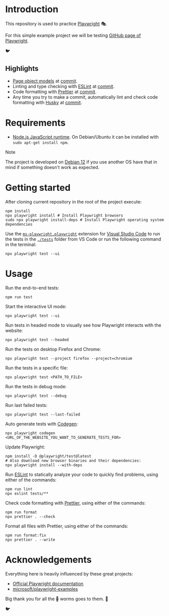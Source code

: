 # Introduction

This repository is used to practice [Playwright](https://en.wikipedia.org/wiki/Playwright_(software)) 🎭.

For this simple example project we will be testing [GitHub page of Playwright](https://github.com/microsoft/playwright).

🐦

## Highlights

- [Page object models](https://martinfowler.com/bliki/PageObject.html) at [commit](https://github.com/k-37/wren-is-playwright-experiment/commit/1e06ff0f5dff5225919370a2e16f675b10e9d49c).
- Linting and type checking with [ESLint](https://typescript-eslint.io/) at [commit](https://github.com/k-37/wren-is-playwright-experiment/commit/0d4aced0c4a4f00b8fb7ed6285424d569d54283d).
- Code formatting with [Prettier](https://prettier.io/) at [commit](https://github.com/k-37/wren-is-playwright-experiment/commit/ea93e2f7edf0892a669ec4d7372c1971ee0dfa1f).
- Any time you try to make a commit, automatically lint and check code formatting with [Husky](https://typicode.github.io/husky/) at [commit](https://github.com/k-37/wren-is-playwright-experiment/commit/6e5169ae1963c4971625fae0f0a01b9e0b0a5a9b).

# Requirements

- [Node.js JavaScript runtime](https://nodejs.org/en/download). On Debian/Ubuntu it can be installed with `sudo apt-get install npm`.

> [!NOTE]
> The project is developed on [Debian 12](https://www.debian.org/) if you use another OS have that in mind if something doesn't work as expected.

# Getting started

After cloning current repository in the root of the project execute:

    npm install
    npx playwright install # Install Playwright browsers
    sudo npx playwright install-deps # Install Playwright operating system dependencies

Use the [`ms-playwright.playwright`](https://marketplace.visualstudio.com/items?itemName=ms-playwright.playwright) extension for [Visual Studio Code](https://en.wikipedia.org/wiki/Visual_Studio_Code) to run the tests in the [`./tests`](tests) folder from VS Code or run the following command in the terminal:

    npx playwright test --ui

# Usage

Run the end-to-end tests:

    npm run test

Start the interactive UI mode:

    npx playwright test --ui

Run tests in headed mode to visually see how Playwright interacts with the website:

    npx playwright test --headed

Run the tests on desktop Firefox and Chrome:

    npx playwright test --project firefox --project=chromium

Run the tests in a specific file:

    npx playwright test <PATH_TO_FILE>

Run the tests in debug mode:

    npx playwright test --debug

Run last failed tests:

    npx playwright test --last-failed

Auto generate tests with [Codegen](https://playwright.dev/docs/codegen-intro):

    npx playwright codegen <URL_OF_THE_WEBSITE_YOU_WANT_TO_GENERATE_TESTS_FOR>

Update Playwright:

    npm install -D @playwright/test@latest
    # Also download new browser binaries and their dependencies:
    npx playwright install --with-deps

Run [ESLint](https://typescript-eslint.io/) to statically analyze your code to quickly find problems, using either of the commands:

    npm run lint
    npx eslint tests/**

Check code formatting with [Prettier](https://prettier.io/), using either of the commands:

    npm run format
    npx prettier . --check

Format all files with Prettier, using either of the commands:

    npm run format:fix
    npx prettier . --write

# Acknowledgements

Everything here is heavily influenced by these great projects:

- [Official Playwright documentation](https://playwright.dev/docs/intro)
- [microsoft/playwright-examples](https://github.com/microsoft/playwright-examples)

Big thank you for all the ~~🐛~~ worms goes to them. 🙏

🐦
